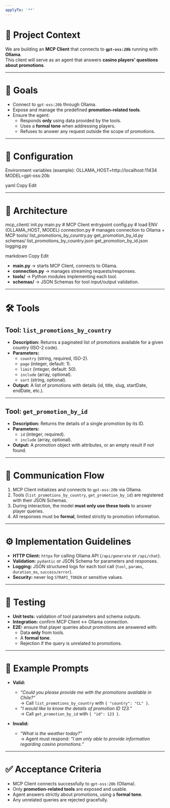 ```yaml
---
applyTo: '**'
---
```


# 📌 Project Context
We are building an **MCP Client** that connects to **`gpt-oss:20b`** running with **Ollama**.  
This client will serve as an agent that answers **casino players' questions about promotions**.  

---

# 🎯 Goals
- Connect to `gpt-oss:20b` through Ollama.
- Expose and manage the predefined **promotion-related tools**.
- Ensure the agent:
  - Responds **only** using data provided by the tools.
  - Uses a **formal tone** when addressing players.
  - Refuses to answer any request outside the scope of promotions.

---

# 🔐 Configuration
Environment variables (example):
OLLAMA_HOST=http://localhost:11434
MODEL=gpt-oss:20b

yaml
Copy
Edit

---

# 🧩 Architecture
mcp_client/
init.py
main.py # MCP Client entrypoint
config.py # load ENV (OLLAMA_HOST, MODEL)
connection.py # manages connection to Ollama + MCP
tools/
list_promotions_by_country.py
get_promotion_by_id.py
schemas/
list_promotions_by_country.json
get_promotion_by_id.json
logging.py

markdown
Copy
Edit

- **main.py** → starts MCP Client, connects to Ollama.
- **connection.py** → manages streaming requests/responses.
- **tools/** → Python modules implementing each tool.
- **schemas/** → JSON Schemas for tool input/output validation.

---

# 🛠️ Tools

## Tool: `list_promotions_by_country`
- **Description:** Returns a paginated list of promotions available for a given country (ISO-2 code).
- **Parameters:**
  - `country` (string, required, ISO-2).
  - `page` (integer, default: 1).
  - `limit` (integer, default: 50).
  - `include` (array<string>, optional).
  - `sort` (string, optional).
- **Output:** A list of promotions with details (id, title, slug, startDate, endDate, etc.).

---

## Tool: `get_promotion_by_id`
- **Description:** Returns the details of a single promotion by its ID.
- **Parameters:**
  - `id` (integer, required).
  - `include` (array<string>, optional).
- **Output:** A promotion object with attributes, or an empty result if not found.

---

# 🔄 Communication Flow
1. MCP Client initializes and connects to `gpt-oss:20b` via Ollama.
2. Tools (`list_promotions_by_country`, `get_promotion_by_id`) are registered with their JSON Schemas.
3. During interaction, the model **must only use these tools** to answer player queries.
4. All responses must be **formal**, limited strictly to promotion information.

---

# ⚙️ Implementation Guidelines
- **HTTP Client:** `httpx` for calling Ollama API (`/api/generate` or `/api/chat`).
- **Validation:** `pydantic` or JSON Schema for parameters and responses.
- **Logging:** JSON structured logs for each tool call (`tool`, `params`, `duration_ms`, `success/error`).
- **Security:** never log `STRAPI_TOKEN` or sensitive values.

---

# 🧪 Testing
- **Unit tests:** validation of tool parameters and schema outputs.
- **Integration:** confirm MCP Client <-> Ollama connection.
- **E2E:** ensure that player queries about promotions are answered with:
  - Data **only** from tools.
  - A **formal tone**.
  - Rejection if the query is unrelated to promotions.

---

# 📝 Example Prompts
- **Valid:**
  - *“Could you please provide me with the promotions available in Chile?”*  
    → Call `list_promotions_by_country` with `{ "country": "CL" }`.
  - *“I would like to know the details of promotion ID 123.”*  
    → Call `get_promotion_by_id` with `{ "id": 123 }`.

- **Invalid:**
  - *“What is the weather today?”*  
    → Agent must respond: *“I am only able to provide information regarding casino promotions.”*

---

# ✅ Acceptance Criteria
- MCP Client connects successfully to `gpt-oss:20b` (Ollama).
- Only **promotion-related tools** are exposed and usable.
- Agent answers strictly about promotions, using a **formal tone**.
- Any unrelated queries are rejected gracefully.
